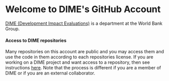 # Welcome to DIME's GitHub Account

[DIME (Development Impact Evaluations)](https://www.worldbank.org/en/research/dime) is a department at the World Bank Group. 

#### Access to DIME repositories
Many repositories on this account are public and you may access them and use the code in them according to each repositories license.
If you are working on a DIME project and want access to a repository,
then see instructions [here](https://github.com/dime-worldbank/dime-account-admin/blob/main/README.md).
Note that the process is different if you are a member of DIME or if you are an external collaborator.

